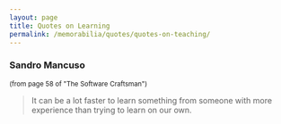 ```yaml
---
layout: page
title: Quotes on Learning
permalink: /memorabilia/quotes/quotes-on-teaching/
---
```



### Sandro Mancuso 
<small>(from page 58 of "The Software Craftsman")</small>

> It can be a lot faster to learn something from someone with more experience than trying to learn on our own.


